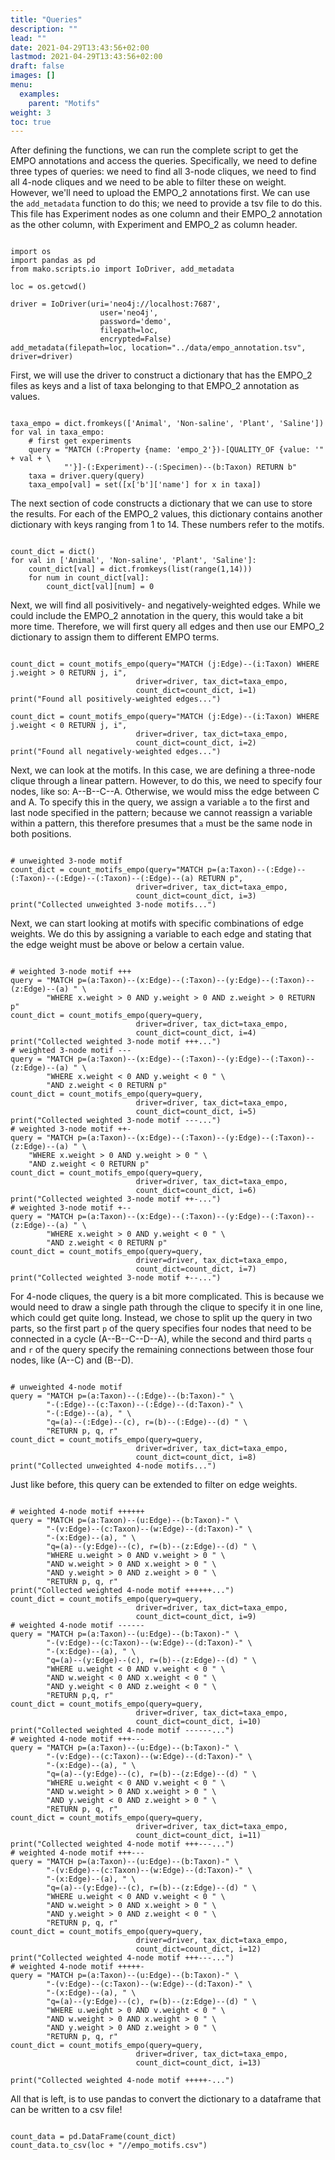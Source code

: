 ```yaml
---
title: "Queries"
description: ""
lead: ""
date: 2021-04-29T13:43:56+02:00
lastmod: 2021-04-29T13:43:56+02:00
draft: false
images: []
menu: 
  examples:
    parent: "Motifs"
weight: 3
toc: true
---
```


After defining the functions, we can run the complete script to get the EMPO annotations and access the queries. Specifically, we need to define three types of queries: we need to find all 3-node cliques, we need to find all 4-node cliques and we need to be able to filter these on weight. However, we'll need to upload the EMPO_2 annotations first. 
We can use the <code>add_metadata</code> function to do this; we need to provide a tsv file to do this. This file has Experiment nodes as one column and their EMPO_2 annotation as the other column, with Experiment and EMPO_2 as column header. 
<pre><code>
import os
import pandas as pd
from mako.scripts.io import IoDriver, add_metadata

loc = os.getcwd()

driver = IoDriver(uri='neo4j://localhost:7687',
                    user='neo4j',
                    password='demo',
                    filepath=loc,
                    encrypted=False)
add_metadata(filepath=loc, location="../data/empo_annotation.tsv", driver=driver)
</pre></code>

First, we will use the driver to construct a dictionary that has the EMPO_2 files as keys and a list of taxa belonging to that EMPO_2 annotation as values. 

<pre><code>
taxa_empo = dict.fromkeys(['Animal', 'Non-saline', 'Plant', 'Saline'])
for val in taxa_empo:
    # first get experiments
    query = "MATCH (:Property {name: 'empo_2'})-[QUALITY_OF {value: '" + val + \
            "'}]-(:Experiment)--(:Specimen)--(b:Taxon) RETURN b"
    taxa = driver.query(query)
    taxa_empo[val] = set([x['b']['name'] for x in taxa])
</pre></code>

The next section of code constructs a dictionary that we can use to store the results. For each of the EMPO_2 values, this dictionary contains another dictionary with keys ranging from 1 to 14. These numbers refer to the motifs. 

<pre><code>
count_dict = dict()
for val in ['Animal', 'Non-saline', 'Plant', 'Saline']:
    count_dict[val] = dict.fromkeys(list(range(1,14)))
    for num in count_dict[val]:
        count_dict[val][num] = 0
</pre></code>

Next, we will find all posivitively- and negatively-weighted edges. While we could include the EMPO_2 annotation in the query, this would take a bit more time. Therefore, we will first query all edges and then use our EMPO_2 dictionary to assign them to different EMPO terms. 
<pre><code>
count_dict = count_motifs_empo(query="MATCH (j:Edge)--(i:Taxon) WHERE j.weight > 0 RETURN j, i",
                            driver=driver, tax_dict=taxa_empo,
                            count_dict=count_dict, i=1)
print("Found all positively-weighted edges...")

count_dict = count_motifs_empo(query="MATCH (j:Edge)--(i:Taxon) WHERE j.weight < 0 RETURN j, i",
                            driver=driver, tax_dict=taxa_empo,
                            count_dict=count_dict, i=2)
print("Found all negatively-weighted edges...")
</pre></code>

Next, we can look at the motifs. In this case, we are defining a three-node clique through a linear pattern. However, to do this, we need to specify four nodes, like so: A--B--C--A. Otherwise, we would miss the edge between C and A. To specify this in the query, we assign a variable <code>a</code> to the first and last node specified in the pattern; because we cannot reassign a variable within a pattern, this therefore presumes that <code>a</code> must be the same node in both positions. 

<pre><code>
# unweighted 3-node motif
count_dict = count_motifs_empo(query="MATCH p=(a:Taxon)--(:Edge)--(:Taxon)--(:Edge)--(:Taxon)--(:Edge)--(a) RETURN p",
                            driver=driver, tax_dict=taxa_empo,
                            count_dict=count_dict, i=3)
print("Collected unweighted 3-node motifs...")
</pre></code>

Next, we can start looking at motifs with specific combinations of edge weights. We do this by assigning a variable to each edge and stating that the edge weight must be above or below a certain value. 

<pre><code>
# weighted 3-node motif +++
query = "MATCH p=(a:Taxon)--(x:Edge)--(:Taxon)--(y:Edge)--(:Taxon)--(z:Edge)--(a) " \
        "WHERE x.weight > 0 AND y.weight > 0 AND z.weight > 0 RETURN p"
count_dict = count_motifs_empo(query=query,
                            driver=driver, tax_dict=taxa_empo,
                            count_dict=count_dict, i=4)
print("Collected weighted 3-node motif +++...")
# weighted 3-node motif ---
query = "MATCH p=(a:Taxon)--(x:Edge)--(:Taxon)--(y:Edge)--(:Taxon)--(z:Edge)--(a) " \
        "WHERE x.weight < 0 AND y.weight < 0 " \
        "AND z.weight < 0 RETURN p"
count_dict = count_motifs_empo(query=query,
                            driver=driver, tax_dict=taxa_empo,
                            count_dict=count_dict, i=5)
print("Collected weighted 3-node motif ---...")
# weighted 3-node motif ++-
query = "MATCH p=(a:Taxon)--(x:Edge)--(:Taxon)--(y:Edge)--(:Taxon)--(z:Edge)--(a) " \
    "WHERE x.weight > 0 AND y.weight > 0 " \
    "AND z.weight < 0 RETURN p"
count_dict = count_motifs_empo(query=query,
                            driver=driver, tax_dict=taxa_empo,
                            count_dict=count_dict, i=6)
print("Collected weighted 3-node motif ++-...")
# weighted 3-node motif +--
query = "MATCH p=(a:Taxon)--(x:Edge)--(:Taxon)--(y:Edge)--(:Taxon)--(z:Edge)--(a) " \
        "WHERE x.weight > 0 AND y.weight < 0 " \
        "AND z.weight < 0 RETURN p"
count_dict = count_motifs_empo(query=query,
                            driver=driver, tax_dict=taxa_empo,
                            count_dict=count_dict, i=7)
print("Collected weighted 3-node motif +--...")
</pre></code>

For 4-node cliques, the query is a bit more complicated. This is because we would need to draw a single path through the clique to specify it in one line, which could get quite long. Instead, we chose to split up the query in two parts, so the first part <code>p</code> of the query specifies four nodes that need to be connected in a cycle (A--B--C--D--A), while the second and third parts <code>q</code> and <code>r</code> of the query specify the remaining connections between those four nodes, like (A--C) and (B--D). 

<pre><code>
# unweighted 4-node motif
query = "MATCH p=(a:Taxon)--(:Edge)--(b:Taxon)-" \
        "-(:Edge)--(c:Taxon)--(:Edge)--(d:Taxon)-" \
        "-(:Edge)--(a), " \
        "q=(a)--(:Edge)--(c), r=(b)--(:Edge)--(d) " \
        "RETURN p, q, r"
count_dict = count_motifs_empo(query=query,
                            driver=driver, tax_dict=taxa_empo,
                            count_dict=count_dict, i=8)
print("Collected unweighted 4-node motifs...")
</pre></code>

Just like before, this query can be extended to filter on edge weights. 

<pre><code>
# weighted 4-node motif ++++++
query = "MATCH p=(a:Taxon)--(u:Edge)--(b:Taxon)-" \
        "-(v:Edge)--(c:Taxon)--(w:Edge)--(d:Taxon)-" \
        "-(x:Edge)--(a), " \
        "q=(a)--(y:Edge)--(c), r=(b)--(z:Edge)--(d) " \
        "WHERE u.weight > 0 AND v.weight > 0 " \
        "AND w.weight > 0 AND x.weight > 0 " \
        "AND y.weight > 0 AND z.weight > 0 " \
        "RETURN p, q, r"
print("Collected weighted 4-node motif ++++++...")
count_dict = count_motifs_empo(query=query,
                            driver=driver, tax_dict=taxa_empo,
                            count_dict=count_dict, i=9)
# weighted 4-node motif ------
query = "MATCH p=(a:Taxon)--(u:Edge)--(b:Taxon)-" \
        "-(v:Edge)--(c:Taxon)--(w:Edge)--(d:Taxon)-" \
        "-(x:Edge)--(a), " \
        "q=(a)--(y:Edge)--(c), r=(b)--(z:Edge)--(d) " \
        "WHERE u.weight < 0 AND v.weight < 0 " \
        "AND w.weight < 0 AND x.weight < 0 " \
        "AND y.weight < 0 AND z.weight < 0 " \
        "RETURN p,q, r"
count_dict = count_motifs_empo(query=query,
                            driver=driver, tax_dict=taxa_empo,
                            count_dict=count_dict, i=10)
print("Collected weighted 4-node motif ------...")
# weighted 4-node motif +++---
query = "MATCH p=(a:Taxon)--(u:Edge)--(b:Taxon)-" \
        "-(v:Edge)--(c:Taxon)--(w:Edge)--(d:Taxon)-" \
        "-(x:Edge)--(a), " \
        "q=(a)--(y:Edge)--(c), r=(b)--(z:Edge)--(d) " \
        "WHERE u.weight < 0 AND v.weight < 0 " \
        "AND w.weight > 0 AND x.weight > 0 " \
        "AND y.weight < 0 AND z.weight > 0 " \
        "RETURN p, q, r"
count_dict = count_motifs_empo(query=query,
                            driver=driver, tax_dict=taxa_empo,
                            count_dict=count_dict, i=11)
print("Collected weighted 4-node motif +++---...")
# weighted 4-node motif +++---
query = "MATCH p=(a:Taxon)--(u:Edge)--(b:Taxon)-" \
        "-(v:Edge)--(c:Taxon)--(w:Edge)--(d:Taxon)-" \
        "-(x:Edge)--(a), " \
        "q=(a)--(y:Edge)--(c), r=(b)--(z:Edge)--(d) " \
        "WHERE u.weight < 0 AND v.weight < 0 " \
        "AND w.weight > 0 AND x.weight > 0 " \
        "AND y.weight > 0 AND z.weight < 0 " \
        "RETURN p, q, r"
count_dict = count_motifs_empo(query=query,
                            driver=driver, tax_dict=taxa_empo,
                            count_dict=count_dict, i=12)
print("Collected weighted 4-node motif +++---...")
# weighted 4-node motif +++++-
query = "MATCH p=(a:Taxon)--(u:Edge)--(b:Taxon)-" \
        "-(v:Edge)--(c:Taxon)--(w:Edge)--(d:Taxon)-" \
        "-(x:Edge)--(a), " \
        "q=(a)--(y:Edge)--(c), r=(b)--(z:Edge)--(d) " \
        "WHERE u.weight > 0 AND v.weight < 0 " \
        "AND w.weight > 0 AND x.weight > 0 " \
        "AND y.weight > 0 AND z.weight > 0 " \
        "RETURN p, q, r"
count_dict = count_motifs_empo(query=query,
                            driver=driver, tax_dict=taxa_empo,
                            count_dict=count_dict, i=13)

print("Collected weighted 4-node motif +++++-...")
</pre></code>

All that is left, is to use pandas to convert the dictionary to a dataframe that can be written to a csv file!

<pre><code>
count_data = pd.DataFrame(count_dict)
count_data.to_csv(loc + "//empo_motifs.csv")
</pre></code>
  